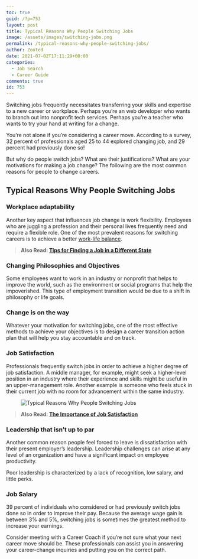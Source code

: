 ```yaml
---
toc: true
guid: /?p=753
layout: post
title: Typical Reasons Why People Switching Jobs
image: /assets/images/switching-jobs.png
permalink: /typical-reasons-why-people-switching-jobs/
author: Zooted
date: 2021-07-02T17:11:29+00:00
categories:
  - Job Search
  - Career Guide
comments: true
id: 753
---
```

Switching jobs frequently necessitates transferring your skills and expertise to a new career or workplace. Perhaps you&#8217;re an web developer who wants to branch out into nonprofit tech services. Perhaps you&#8217;re a teacher who wants to try your hand at writing for a change.

You&#8217;re not alone if you&#8217;re considering a career move. According to a survey, 32 percent of professionals aged 25 to 44 explored changing job, and 29 percent had previously done so!

But why do people switch jobs? What are their justifications? What are your motivations for making a job change? The following are the most common reasons for people to change careers.

 

## **Typical Reasons Why People Switching Jobs**

 

### **Workplace adaptability**

Another key aspect that influences job change is work flexibility. Employees who are juggling a profession and their personal lives frequently need and require a flexible role. One of the most prevalent reasons for switching careers is to achieve a better [work-life balance](/category/work-life-balance/).

 

<blockquote class="wp-block-quote">
  <p>
    <strong>Also Read: <a href="/tips-for-finding-a-job-in-a-different-state/">Tips for Finding a Job in a Different State</a></strong>
  </p>
</blockquote>

 

### **Changing Philosophies and Objectives**

Some employees want to work in an industry or nonprofit that helps to improve the world, such as the environment or social programs that help the impoverished. This type of employment transition would be due to a shift in philosophy or life goals.

 

### **Change is on the way**

Whatever your motivation for switching jobs, one of the most effective methods to achieve your objectives is to design a career transition action plan that will help you stay accountable and on track.
 
### **Job Satisfaction**

Professionals frequently switch jobs in order to achieve a higher degree of job satisfaction. A middle manager, for example, might seek a higher-level position in an industry where their experience and skills might be useful in an upper-management role. Another example is someone who feels stuck in their current job with no room for advancement within the same industry.


<figure class="wp-block-image size-large">

<img loading="lazy" width="950" height="633" src="/wp-content/uploads/2021/07/Typical-Reasons-Why-People-Switching-Jobs.jpg" alt="Typical Reasons Why People Switching Jobs" class="wp-image-754" srcset="/wp-content/uploads/2021/07/Typical-Reasons-Why-People-Switching-Jobs.jpg 950w, /wp-content/uploads/2021/07/Typical-Reasons-Why-People-Switching-Jobs-300x200.jpg 300w, /wp-content/uploads/2021/07/Typical-Reasons-Why-People-Switching-Jobs-768x512.jpg 768w" sizes="(max-width: 950px) 100vw, 950px" /> </figure> 



<blockquote class="wp-block-quote">
  <p>
    <strong>Also Read: <a href="/the-importance-of-job-satisfaction/">The Importance of Job Satisfaction</a></strong>
  </p>
</blockquote>



### **Leadership that isn&#8217;t up to par**

Another common reason people feel forced to leave is dissatisfaction with their present employer&#8217;s leadership. Leadership challenges can arise at any level of an organization and have a significant impact on employee productivity.

Poor leadership is characterized by a lack of recognition, low salary, and little perks.


### **Job Salary**

39 percent of individuals who considered or had previously switch jobs done so in order to improve their pay. Because the average wage gain is between 3% and 5%, switching jobs is sometimes the greatest method to increase your earnings.

Consider meeting with a Career Coach if you&#8217;re not sure what your next career move should be. These professionals can assist you in answering your career-change inquiries and putting you on the correct path. 


